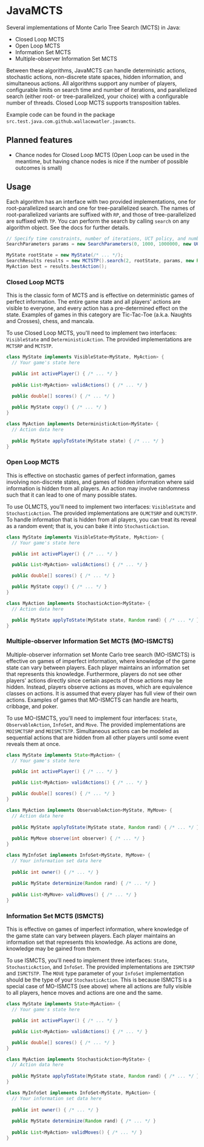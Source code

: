 # JavaMCTS
Several implementations of Monte Carlo Tree Search (MCTS) in Java:
- Closed Loop MCTS
- Open Loop MCTS
- Information Set MCTS
- Multiple-observer Information Set MCTS

Between these algorithms, JavaMCTS can handle deterministic actions, stochastic actions, non-discrete state spaces,
hidden information, and simultaneous actions. All algorithms support any number of players, configurable limits on
search time and number of iterations, and parallelized search (either root- or tree-parallelized, your choice) with a
configurable number of threads. Closed Loop MCTS supports transposition tables.

Example code can be found in the package `src.test.java.com.github.wallacewatler.javamcts`.

## Planned features
- Chance nodes for Closed Loop MCTS (Open Loop can be used in the meantime, but having chance nodes is nice if the
  number of possible outcomes is small)

## Usage
Each algorithm has an interface with two provided implementations, one for root-parallelized search and one for
tree-parallelized search. The names of root-parallelized variants are suffixed with `RP`, and those of tree-parallelized
are suffixed with `TP`. You can perform the search by calling `search` on any algorithm object. See the docs for further
details.

```java
// Specify time constraints, number of iterations, UCT policy, and number of threads
SearchParameters params = new SearchParameters(0, 1000, 1000000, new UCT(), 2);

MyState rootState = new MyState(/* ... */);
SearchResults results = new MCTSTP().search(2, rootState, params, new Random(), true);
MyAction best = results.bestAction();
```

### Closed Loop MCTS
This is the classic form of MCTS and is effective on deterministic games of perfect information. The entire game state
and all players' actions are visible to everyone, and every action has a pre-determined effect on the state. Examples of
games in this category are Tic-Tac-Toe (a.k.a. Naughts and Crosses), chess, and mancala.

To use Closed Loop MCTS, you'll need to implement two interfaces: `VisibleState` and `DeterministicAction`. The provided
implementations are `MCTSRP` and `MCTSTP`.

```java
class MyState implements VisibleState<MyState, MyAction> {
  // Your game's state here

  public int activePlayer() { /* ... */ }
  
  public List<MyAction> validActions() { /* ... */ }
  
  public double[] scores() { /* ... */ }

  public MyState copy() { /* ... */ }
}

class MyAction implements DeterministicAction<MyState> {
  // Action data here
  
  public MyState applyToState(MyState state) { /* ... */ }
}
```

### Open Loop MCTS
This is effective on stochastic games of perfect information, games involving non-discrete states, and games of hidden
information where said information is hidden from all players. An action may involve randomness such that it can lead to
one of many possible states.

To use OLMCTS, you'll need to implement two interfaces: `VisibleState` and `StochasticAction`. The provided
implementations are `OLMCTSRP` and `OLMCTSTP`. To handle information that is hidden from all players, you can treat its
reveal as a random event; that is, you can bake it into `StochasticAction`.

```java
class MyState implements VisibleState<MyState, MyAction> {
  // Your game's state here

  public int activePlayer() { /* ... */ }

  public List<MyAction> validActions() { /* ... */ }

  public double[] scores() { /* ... */ }

  public MyState copy() { /* ... */ }
}

class MyAction implements StochasticAction<MyState> {
  // Action data here

  public MyState applyToState(MyState state, Random rand) { /* ... */ }
}
```

### Multiple-observer Information Set MCTS (MO-ISMCTS)
Multiple-observer information set Monte Carlo tree search (MO-ISMCTS) is effective on games of imperfect information,
where knowledge of the game state can vary between players. Each player maintains an information set that represents
this knowledge. Furthermore, players do not see other players' actions directly since certain aspects of those actions
may be hidden. Instead, players observe actions as moves, which are equivalence classes on actions. It is assumed that
every player has full view of their own actions. Examples of games that MO-ISMCTS can handle are hearts, cribbage, and
poker.

To use MO-ISMCTS, you'll need to implement four interfaces: `State`, `ObservableAction`, `InfoSet`, and `Move`. The
provided implementations are `MOISMCTSRP` and `MOISMCTSTP`. Simultaneous actions can be modeled as sequential actions
that are hidden from all other players until some event reveals them at once.

```java
class MyState implements State<MyAction> {
  // Your game's state here

  public int activePlayer() { /* ... */ }

  public List<MyAction> validActions() { /* ... */ }

  public double[] scores() { /* ... */ }
}

class MyAction implements ObservableAction<MyState, MyMove> {
  // Action data here
  
  public MyState applyToState(MyState state, Random rand) { /* ... */ }
  
  public MyMove observe(int observer) { /* ... */ }
}

class MyInfoSet implements InfoSet<MyState, MyMove> {
  // Your information set data here
  
  public int owner() { /* ... */ }
  
  public MyState determinize(Random rand) { /* ... */ }
  
  public List<MyMove> validMoves() { /* ... */ }
}
```

### Information Set MCTS (ISMCTS)
This is effective on games of imperfect information, where knowledge of the game state can vary between players. Each
player maintains an information set that represents this knowledge. As actions are done, knowledge may be gained from
them.

To use ISMCTS, you'll need to implement three interfaces: `State`, `StochasticAction`, and `InfoSet`. The provided
implementations are `ISMCTSRP` and `ISMCTSTP`. The `MOVE` type parameter of your `InfoSet` implementation should be the
type of your `StochasticAction`. This is because ISMCTS is a special case of MO-ISMCTS (see above) where all actions are
fully visible to all players, hence moves and actions are one and the same.

```java
class MyState implements State<MyAction> {
  // Your game's state here

  public int activePlayer() { /* ... */ }

  public List<MyAction> validActions() { /* ... */ }

  public double[] scores() { /* ... */ }
}

class MyAction implements StochasticAction<MyState> {
  // Action data here
  
  public MyState applyToState(MyState state, Random rand) { /* ... */ }
}

class MyInfoSet implements InfoSet<MyState, MyAction> {
  // Your information set data here
  
  public int owner() { /* ... */ }
  
  public MyState determinize(Random rand) { /* ... */ }
  
  public List<MyAction> validMoves() { /* ... */ }
}
```
